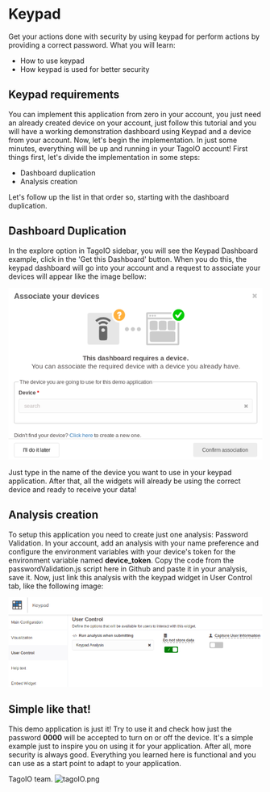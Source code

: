 # Keypad
Get your actions done with security by using keypad for perform actions by providing a correct password. What you will learn:
- How to use keypad
- How keypad is used for better security

## Keypad requirements
You can implement this application from zero in your account, you just need an already created device on your account, just follow this tutorial and you will have a working demonstration dashboard using Keypad and a device from your account. Now, let's begin the implementation. In just some minutes, everything will be up and running in your TagoIO account! First things first, let's divide the implementation in some steps:

- Dashboard duplication
- Analysis creation

Let's follow up the list in that order so, starting with the dashboard duplication.

## Dashboard Duplication 
In the explore option in TagoIO sidebar, you will see the Keypad Dashboard example, click in the 'Get this Dashboard' button. When you do this, the keypad dashboard will go into your account and a request to associate your devices will appear like the image bellow:

![dashboardDuplication.png](/images/keypad_distribute.png)

Just type in the name of the device you want to use in your keypad application. After that, all the widgets will already be using the correct device and ready to receive your data!

## Analysis creation
To setup this application you need to create just one analysis: Password Validation. In your account, add an analysis with your name preference and configure the environment variables with your device's token for the environment variable named **device_token**. Copy the code from the passwordValidation.js script here in Github and paste it in your analysis, save it. Now, just link this analysis with the keypad widget in User Control tab, like the following image:

![keypad_link.png](/images/keypad_usercontrol.png)

## Simple like that!
This demo application is just it! Try to use it and check how just the password **0000** will be accepted to turn on or off the device. It's a simple example just to inspire you on using it for your application. After all, more security is always good. Everything you learned here is functional and you can use as a start point to adapt to your application.

TagoIO team. ![tagoIO.png](https://admin.tago.io/favicon-16x16.png?v=jw7PBgLGRl)

